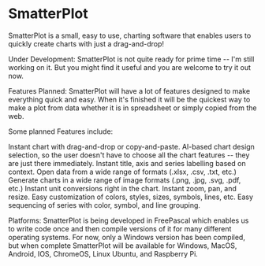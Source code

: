 # SmatterPlot


SmatterPlot is a small, easy to use, charting software that enables users to quickly create charts with just a drag-and-drop!

Under Development:
SmatterPlot is not quite ready for prime time -- I'm still working on it.  But you might find it useful and you are welcome to try it out now.

Features Planned:
SmatterPlot will have a lot of features designed to make everything quick and easy.  When it's finished it will be the quickest way to make a plot from data whether it is in spreadsheet or simply copied from the web.  

Some planned Features include:

Instant chart with drag-and-drop or copy-and-paste.
AI-based chart design selection, so the user doesn't have to choose all the chart features -- they are just there immediately.
Instant title, axis and series labelling based on context.
Open data from a wide range of formats (.xlsx, .csv, .txt, etc.)
Generate charts in a wide range of image formats (.png, .jpg, .svg, .pdf, etc.)
Instant unit conversions right in the chart.
Instant zoom, pan, and resize.
Easy customization of colors, styles, sizes, symbols, lines, etc.
Easy sequencing of series with color, symbol, and line grouping.

Platforms:
SmatterPlot is being developed in FreePascal which enables us to write code once and then compile versions of it for many different operating systems.  For now, only a Windows version has been compiled, but when complete SmatterPlot will be available for Windows, MacOS, Android, IOS, ChromeOS, Linux Ubuntu, and Raspberry Pi.
